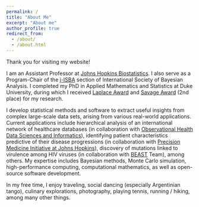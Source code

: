 ```yaml
---
permalink: /
title: "About Me"
excerpt: "About me"
author_profile: true
redirect_from:
  - /about/
  - /about.html
---
```


Thank you for visiting my website!

I am an Assistant Professor at [Johns Hopkins Biostatistics](https://www.jhsph.edu/departments/biostatistics/). I also serve as a Program-Chair of the [j-ISBA](https://j-isba.github.io/) section of International Society of Bayesian Analysis. I completed my PhD in Applied Mathematics and Statistics at Duke University, during which I received [Laplace Award](https://math.duke.edu/news/graduate-student-akihiko-nishimura-wins-laplace-award) and [Savage Award](https://bayesian.org/project/savage-award/) (2nd place) for my research.

I develop statistical methods and software to extract useful insights from complex large-scale data sets, arising from various real-world applications. Current applications include hierarchical analysis of an international network of healthcare databases (in collaboration with [Observational Health Data Sciences and Informatics](https://www.ohdsi.org/)), identifying patient characteristics predictive of their disease progressions (in collaboration with [Precision Medicine Initiative at Johns Hopkins](https://www.hopkinsmedicine.org/inhealth/)), discovery of mutations linked to virulence among HIV viruses (in collaboration with [BEAST](https://beast.community/) Team), among others. My expertise includes Bayesian methods, Monte Carlo simulation, high-performance computing, computational mathematics, as well as open-source software development.

In my free time, I enjoy traveling, social dancing (especially Argentinian tango), culinary explorations, photography, playing tennis, running / hiking, among many other things.
